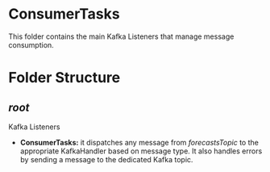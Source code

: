 # ConsumerTasks

This folder contains the main Kafka Listeners that manage message consumption.

# Folder Structure

## <em>root</em>

Kafka Listeners

- <strong>ConsumerTasks:</strong> it dispatches any message from <em>forecastsTopic</em> to the appropriate KafkaHandler based on message type.
It also handles errors by sending a message to the dedicated Kafka topic.
